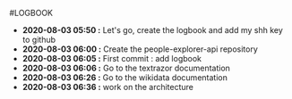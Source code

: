 #LOGBOOK
* **2020-08-03 05:50 :** Let's go, create the logbook and add my shh key to github
* **2020-08-03 06:00 :** Create the people-explorer-api repository
* **2020-08-03 06:05 :** First commit : add logbook
* **2020-08-03 06:06 :** Go to the textrazor documentation
* **2020-08-03 06:26 :** Go to the wikidata documentation
* **2020-08-03 06:36 :** work on the architecture